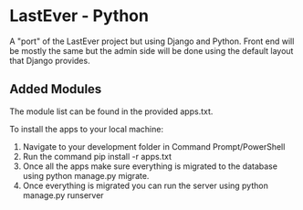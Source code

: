 # LastEver - Python

A "port" of the LastEver project but using Django and Python. Front end will be mostly the same but the admin side will be done using the default layout that Django provides.

## Added Modules
The module list can be found in the provided apps.txt.

To install the apps to your local machine:

1. Navigate to your development folder in Command Prompt/PowerShell
2. Run the command pip install -r apps.txt
3. Once all the apps make sure everything is migrated to the database using python manage.py migrate.
4. Once everything is migrated you can run the server using python manage.py runserver
